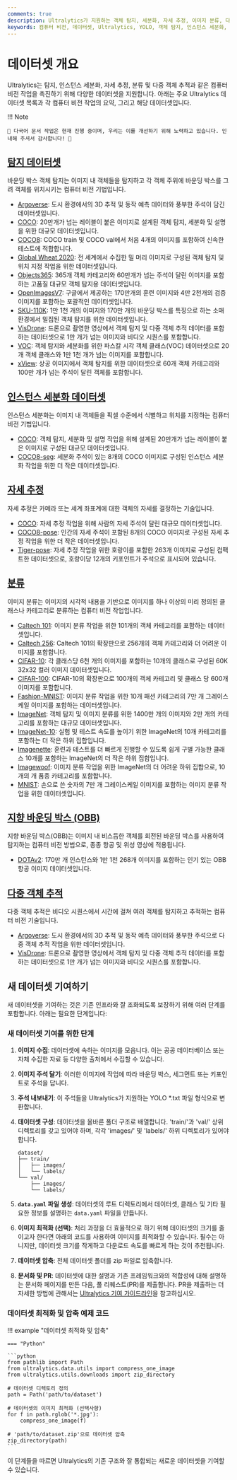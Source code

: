 ```yaml
---
comments: true
description: Ultralytics가 지원하는 객체 탐지, 세분화, 자세 추정, 이미지 분류, 다중 객체 추적을 위한 다양한 컴퓨터 비전 데이터셋에 대한 탐색입니다.
keywords: 컴퓨터 비전, 데이터셋, Ultralytics, YOLO, 객체 탐지, 인스턴스 세분화, 자세 추정, 이미지 분류, 다중 객체 추적
---
```


# 데이터셋 개요

Ultralytics는 탐지, 인스턴스 세분화, 자세 추정, 분류 및 다중 객체 추적과 같은 컴퓨터 비전 작업을 촉진하기 위해 다양한 데이터셋을 지원합니다. 아래는 주요 Ultralytics 데이터셋 목록과 각 컴퓨터 비전 작업의 요약, 그리고 해당 데이터셋입니다.

!!! Note

    🚧 다국어 문서 작업은 현재 진행 중이며, 우리는 이를 개선하기 위해 노력하고 있습니다. 인내해 주셔서 감사합니다! 🙏

## [탐지 데이터셋](../../datasets/detect/index.md)

바운딩 박스 객체 탐지는 이미지 내 객체들을 탐지하고 각 객체 주위에 바운딩 박스를 그려 객체를 위치시키는 컴퓨터 비전 기법입니다.

- [Argoverse](../../datasets/detect/argoverse.md): 도시 환경에서의 3D 추적 및 동작 예측 데이터와 풍부한 주석이 담긴 데이터셋입니다.
- [COCO](../../datasets/detect/coco.md): 20만개가 넘는 레이블이 붙은 이미지로 설계된 객체 탐지, 세분화 및 설명을 위한 대규모 데이터셋입니다.
- [COCO8](../../datasets/detect/coco8.md): COCO train 및 COCO val에서 처음 4개의 이미지를 포함하여 신속한 테스트에 적합합니다.
- [Global Wheat 2020](../../datasets/detect/globalwheat2020.md): 전 세계에서 수집한 밀 머리 이미지로 구성된 객체 탐지 및 위치 지정 작업을 위한 데이터셋입니다.
- [Objects365](../../datasets/detect/objects365.md): 365개 객체 카테고리와 60만개가 넘는 주석이 달린 이미지를 포함하는 고품질 대규모 객체 탐지용 데이터셋입니다.
- [OpenImagesV7](../../datasets/detect/open-images-v7.md): 구글에서 제공하는 170만개의 훈련 이미지와 4만 2천개의 검증 이미지를 포함하는 포괄적인 데이터셋입니다.
- [SKU-110K](../../datasets/detect/sku-110k.md): 1만 1천 개의 이미지와 170만 개의 바운딩 박스를 특징으로 하는 소매 환경에서 밀집된 객체 탐지를 위한 데이터셋입니다.
- [VisDrone](../../datasets/detect/visdrone.md): 드론으로 촬영한 영상에서 객체 탐지 및 다중 객체 추적 데이터를 포함하는 데이터셋으로 1만 개가 넘는 이미지와 비디오 시퀀스를 포함합니다.
- [VOC](../../datasets/detect/voc.md): 객체 탐지와 세분화를 위한 파스칼 시각 객체 클래스(VOC) 데이터셋으로 20개 객체 클래스와 1만 1천 개가 넘는 이미지를 포함합니다.
- [xView](../../datasets/detect/xview.md): 상공 이미지에서 객체 탐지를 위한 데이터셋으로 60개 객체 카테고리와 100만 개가 넘는 주석이 달린 객체를 포함합니다.

## [인스턴스 세분화 데이터셋](../../datasets/segment/index.md)

인스턴스 세분화는 이미지 내 객체들을 픽셀 수준에서 식별하고 위치를 지정하는 컴퓨터 비전 기법입니다.

- [COCO](../../datasets/segment/coco.md): 객체 탐지, 세분화 및 설명 작업을 위해 설계된 20만개가 넘는 레이블이 붙은 이미지로 구성된 대규모 데이터셋입니다.
- [COCO8-seg](../../datasets/segment/coco8-seg.md): 세분화 주석이 있는 8개의 COCO 이미지로 구성된 인스턴스 세분화 작업을 위한 더 작은 데이터셋입니다.

## [자세 추정](../../datasets/pose/index.md)

자세 추정은 카메라 또는 세계 좌표계에 대한 객체의 자세를 결정하는 기술입니다.

- [COCO](../../datasets/pose/coco.md): 자세 추정 작업을 위해 사람의 자세 주석이 달린 대규모 데이터셋입니다.
- [COCO8-pose](../../datasets/pose/coco8-pose.md): 인간의 자세 주석이 포함된 8개의 COCO 이미지로 구성된 자세 추정 작업을 위한 더 작은 데이터셋입니다.
- [Tiger-pose](../../datasets/pose/tiger-pose.md): 자세 추정 작업을 위한 호랑이를 포함한 263개 이미지로 구성된 컴팩트한 데이터셋으로, 호랑이당 12개의 키포인트가 주석으로 표시되어 있습니다.

## [분류](../../datasets/classify/index.md)

이미지 분류는 이미지의 시각적 내용을 기반으로 이미지를 하나 이상의 미리 정의된 클래스나 카테고리로 분류하는 컴퓨터 비전 작업입니다.

- [Caltech 101](../../datasets/classify/caltech101.md): 이미지 분류 작업을 위한 101개의 객체 카테고리를 포함하는 데이터셋입니다.
- [Caltech 256](../../datasets/classify/caltech256.md): Caltech 101의 확장판으로 256개의 객체 카테고리와 더 어려운 이미지를 포함합니다.
- [CIFAR-10](../../datasets/classify/cifar10.md): 각 클래스당 6천 개의 이미지를 포함하는 10개의 클래스로 구성된 60K 32x32 컬러 이미지 데이터셋입니다.
- [CIFAR-100](../../datasets/classify/cifar100.md): CIFAR-10의 확장판으로 100개의 객체 카테고리 및 클래스 당 600개 이미지를 포함합니다.
- [Fashion-MNIST](../../datasets/classify/fashion-mnist.md): 이미지 분류 작업을 위한 10개 패션 카테고리의 7만 개 그레이스케일 이미지를 포함하는 데이터셋입니다.
- [ImageNet](../../datasets/classify/imagenet.md): 객체 탐지 및 이미지 분류를 위한 1400만 개의 이미지와 2만 개의 카테고리를 포함하는 대규모 데이터셋입니다.
- [ImageNet-10](../../datasets/classify/imagenet10.md): 실험 및 테스트 속도를 높이기 위한 ImageNet의 10개 카테고리를 포함하는 더 작은 하위 집합입니다.
- [Imagenette](../../datasets/classify/imagenette.md): 훈련과 테스트를 더 빠르게 진행할 수 있도록 쉽게 구별 가능한 클래스 10개를 포함하는 ImageNet의 더 작은 하위 집합입니다.
- [Imagewoof](../../datasets/classify/imagewoof.md): 이미지 분류 작업을 위한 ImageNet의 더 어려운 하위 집합으로, 10개의 개 품종 카테고리를 포함합니다.
- [MNIST](../../datasets/classify/mnist.md): 손으로 쓴 숫자의 7만 개 그레이스케일 이미지를 포함하는 이미지 분류 작업을 위한 데이터셋입니다.

## [지향 바운딩 박스 (OBB)](../../datasets/obb/index.md)

지향 바운딩 박스(OBB)는 이미지 내 비스듬한 객체를 회전된 바운딩 박스를 사용하여 탐지하는 컴퓨터 비전 방법으로, 종종 항공 및 위성 영상에 적용됩니다.

- [DOTAv2](../../datasets/obb/dota-v2.md): 170만 개 인스턴스와 1만 1천 268개 이미지를 포함하는 인기 있는 OBB 항공 이미지 데이터셋입니다.

## [다중 객체 추적](../../datasets/track/index.md)

다중 객체 추적은 비디오 시퀀스에서 시간에 걸쳐 여러 객체를 탐지하고 추적하는 컴퓨터 비전 기술입니다.

- [Argoverse](../../datasets/detect/argoverse.md): 도시 환경에서의 3D 추적 및 동작 예측 데이터와 풍부한 주석으로 다중 객체 추적 작업을 위한 데이터셋입니다.
- [VisDrone](../../datasets/detect/visdrone.md): 드론으로 촬영한 영상에서 객체 탐지 및 다중 객체 추적 데이터를 포함하는 데이터셋으로 1만 개가 넘는 이미지와 비디오 시퀀스를 포함합니다.

## 새 데이터셋 기여하기

새 데이터셋을 기여하는 것은 기존 인프라와 잘 조화되도록 보장하기 위해 여러 단계를 포함합니다. 아래는 필요한 단계입니다:

### 새 데이터셋 기여를 위한 단계

1. **이미지 수집**: 데이터셋에 속하는 이미지를 모읍니다. 이는 공공 데이터베이스 또는 자체 수집한 자료 등 다양한 출처에서 수집할 수 있습니다.

2. **이미지 주석 달기**: 이러한 이미지에 작업에 따라 바운딩 박스, 세그먼트 또는 키포인트로 주석을 답니다.

3. **주석 내보내기**: 이 주석들을 Ultralytics가 지원하는 YOLO *.txt 파일 형식으로 변환합니다.

4. **데이터셋 구성**: 데이터셋을 올바른 폴더 구조로 배열합니다. 'train/'과 'val/' 상위 디렉토리를 갖고 있어야 하며, 각각 'images/' 및 'labels/' 하위 디렉토리가 있어야 합니다.

    ```
    dataset/
    ├── train/
    │   ├── images/
    │   └── labels/
    └── val/
        ├── images/
        └── labels/
    ```

5. **`data.yaml` 파일 생성**: 데이터셋의 루트 디렉토리에서 데이터셋, 클래스 및 기타 필요한 정보를 설명하는 `data.yaml` 파일을 만듭니다.

6. **이미지 최적화 (선택)**: 처리 과정을 더 효율적으로 하기 위해 데이터셋의 크기를 줄이고자 한다면 아래의 코드를 사용하여 이미지를 최적화할 수 있습니다. 필수는 아니지만, 데이터셋 크기를 작게하고 다운로드 속도를 빠르게 하는 것이 추천됩니다.

7. **데이터셋 압축**: 전체 데이터셋 폴더를 zip 파일로 압축합니다.

8. **문서화 및 PR**: 데이터셋에 대한 설명과 기존 프레임워크와의 적합성에 대해 설명하는 문서화 페이지를 만든 다음, 풀 리퀘스트(PR)를 제출합니다. PR을 제출하는 더 자세한 방법에 관해서는 [Ultralytics 기여 가이드라인](https://docs.ultralytics.com/help/contributing)을 참고하십시오.

### 데이터셋 최적화 및 압축 예제 코드

!!! example "데이터셋 최적화 및 압축"

    === "Python"

    ```python
    from pathlib import Path
    from ultralytics.data.utils import compress_one_image
    from ultralytics.utils.downloads import zip_directory

    # 데이터셋 디렉토리 정의
    path = Path('path/to/dataset')

    # 데이터셋의 이미지 최적화 (선택사항)
    for f in path.rglob('*.jpg'):
        compress_one_image(f)

    # 'path/to/dataset.zip'으로 데이터셋 압축
    zip_directory(path)
    ```

이 단계들을 따르면 Ultralytics의 기존 구조와 잘 통합되는 새로운 데이터셋을 기여할 수 있습니다.
